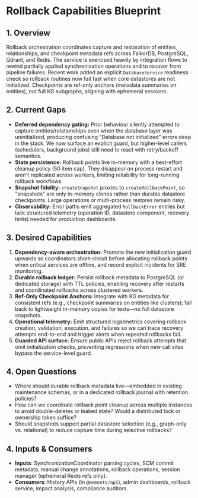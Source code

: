 # Rollback Capabilities Blueprint

## 1. Overview
Rollback orchestration coordinates capture and restoration of entities, relationships, and checkpoint metadata refs across FalkorDB, PostgreSQL, Qdrant, and Redis. The service is exercised heavily by integration flows to rewind partially applied synchronization operations and to recover from pipeline failures. Recent work added an explicit `DatabaseService` readiness check so rollback routines now fail fast when core datastores are not initialized. Checkpoints are ref-only anchors (metadata summaries on entities), not full KG subgraphs, aligning with ephemeral sessions.

## 2. Current Gaps
- **Deferred dependency gating:** Prior behaviour silently attempted to capture entities/relationships even when the database layer was uninitialized, producing confusing "Database not initialized" errors deep in the stack. We now surface an explicit guard, but higher-level callers (schedulers, background jobs) still need to react with retry/backoff semantics.
- **State persistence:** Rollback points live in-memory with a best-effort cleanup policy (50 item cap). They disappear on process restart and aren't replicated across workers, limiting reliability for long-running rollback workflows.
- **Snapshot fidelity:** `createSnapshot` proxies to `createRollbackPoint`, so "snapshots" are only in-memory clones rather than durable datastore checkpoints. Large operations or multi-process restores remain risky.
- **Observability:** Error paths emit aggregated `RollbackError` entries but lack structured telemetry (operation ID, datastore component, recovery hints) needed for production dashboards.

## 3. Desired Capabilities
1. **Dependency-aware orchestration:** Promote the new initialization guard upwards so coordinators short-circuit before allocating rollback points when critical services are offline, and record explicit incidents for SRE monitoring.
2. **Durable rollback ledger:** Persist rollback metadata to PostgreSQL (or dedicated storage) with TTL policies, enabling recovery after restarts and coordinated rollbacks across clustered workers.
3. **Ref-Only Checkpoint Anchors:** Integrate with KG metadata for consistent refs (e.g., checkpoint summaries on entities like clusters); fall back to lightweight in-memory copies for tests—no full datastore snapshots.
4. **Operational telemetry:** Emit structured logs/metrics covering rollback creation, validation, execution, and failures so we can trace recovery attempts end-to-end and trigger alerts when repeated rollbacks fail.
5. **Guarded API surface:** Ensure public APIs reject rollback attempts that omit initialization checks, preventing regressions when new call sites bypass the service-level guard.

## 4. Open Questions
- Where should durable rollback metadata live—embedded in existing maintenance schemas, or in a dedicated rollback journal with retention policies?
- How can we coordinate rollback point cleanup across multiple instances to avoid double-deletes or leaked state? Would a distributed lock or ownership token suffice?
- Should snapshots support partial datastore selection (e.g., graph-only vs. relational) to reduce capture time during selective rollbacks?

## 4. Inputs & Consumers
- **Inputs**: SynchronizationCoordinator parsing cycles, SCM commit metadata, manual change annotations, rollback operations, session manager (ephemeral Redis refs only).
- **Consumers**: History APIs (in `@memento/api`), admin dashboards, rollback service, impact analysis, compliance auditors.
